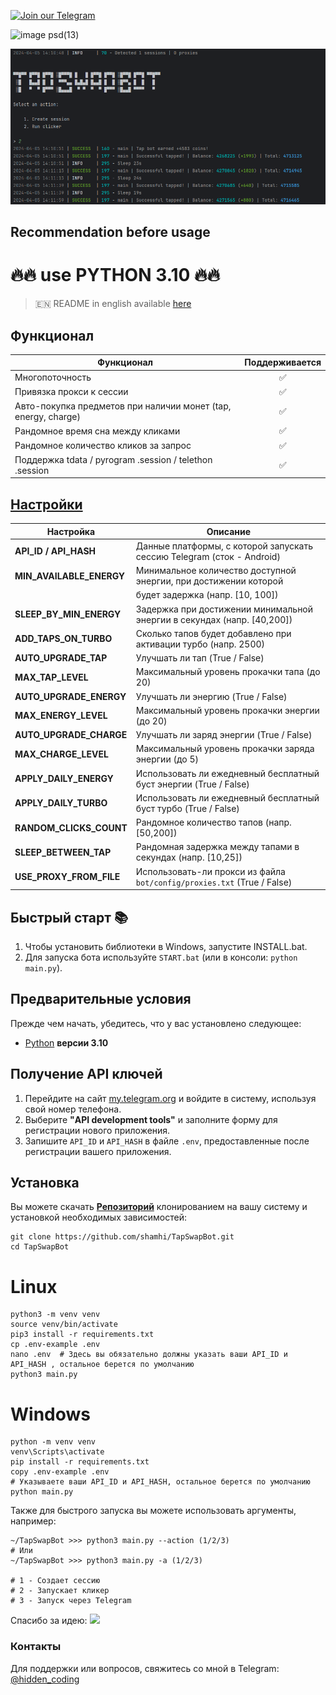 [![Join our Telegram](https://img.shields.io/badge/Telegram-2CA5E0?style=for-the-badge&logo=telegram&logoColor=white)](https://t.me/hidden_coding)

![image psd(13)](https://github.com/AlexKrutoy/TapSwapBot/assets/73156836/db444c1d-f3ba-47cb-bea7-e8b85f7cd03d)


![img1](.github/images/demo.png)

## Recommendation before usage

# 🔥🔥 use PYTHON 3.10 🔥🔥

> 🇪🇳 README in english available [here](README-EN.md)

## Функционал  
| Функционал                                                     | Поддерживается  |
|----------------------------------------------------------------|:---------------:|
| Многопоточность                                                |        ✅        |
| Привязка прокси к сессии                                       |        ✅        |
| Авто-покупка предметов при наличии монет (tap, energy, charge) |        ✅        |
| Рандомное время сна между кликами                              |        ✅        |
| Рандомное количество кликов за запрос                          |        ✅        |
| Поддержка tdata / pyrogram .session / telethon .session        |        ✅        |


## [Настройки](https://github.com/shamhi/TapSwapBot/blob/main/.env-example)
| Настройка                | Описание                                                                                    |
|--------------------------|---------------------------------------------------------------------------------------------|
| **API_ID / API_HASH**    | Данные платформы, с которой запускать сессию Telegram (сток - Android)                      |
| **MIN_AVAILABLE_ENERGY** | Минимальное количество доступной энергии, при достижении которой                            |
|                          | будет задержка (напр. [10, 100])                                                            |                                   
| **SLEEP_BY_MIN_ENERGY**  | Задержка при достижении минимальной энергии в секундах (напр. [40,200])                     |
| **ADD_TAPS_ON_TURBO**    | Сколько тапов будет добавлено при активации турбо (напр. 2500)                              |
| **AUTO_UPGRADE_TAP**     | Улучшать ли тап (True / False)                                                              |
| **MAX_TAP_LEVEL**        | Максимальный уровень прокачки тапа (до 20)                                                  |
| **AUTO_UPGRADE_ENERGY**  | Улучшать ли энергию (True / False)                                                          |
| **MAX_ENERGY_LEVEL**     | Максимальный уровень прокачки энергии (до 20)                                               |
| **AUTO_UPGRADE_CHARGE**  | Улучшать ли заряд энергии (True / False)                                                    |
| **MAX_CHARGE_LEVEL**     | Максимальный уровень прокачки заряда энергии (до 5)                                         |
| **APPLY_DAILY_ENERGY**   | Использовать ли ежедневный бесплатный буст энергии (True / False)                           |
| **APPLY_DAILY_TURBO**    | Использовать ли ежедневный бесплатный буст турбо (True / False)                             |
| **RANDOM_CLICKS_COUNT**  | Рандомное количество тапов (напр. [50,200])                                                 |
| **SLEEP_BETWEEN_TAP**    | Рандомная задержка между тапами в секундах (напр. [10,25])                                  |
| **USE_PROXY_FROM_FILE**  | Использовать-ли прокси из файла `bot/config/proxies.txt` (True / False)                     |

## Быстрый старт 📚
1. Чтобы установить библиотеки в Windows, запустите INSTALL.bat.
2. Для запуска бота используйте `START.bat` (или в консоли: `python main.py`).

## Предварительные условия
Прежде чем начать, убедитесь, что у вас установлено следующее:
- [Python](https://www.python.org/downloads/) **версии 3.10**

## Получение API ключей
1. Перейдите на сайт [my.telegram.org](https://my.telegram.org) и войдите в систему, используя свой номер телефона.
2. Выберите **"API development tools"** и заполните форму для регистрации нового приложения.
3. Запишите `API_ID` и `API_HASH` в файле `.env`, предоставленные после регистрации вашего приложения.

## Установка
Вы можете скачать [**Репозиторий**](https://github.com/shamhi/TapSwapBot) клонированием на вашу систему и установкой необходимых зависимостей:
```shell
git clone https://github.com/shamhi/TapSwapBot.git 
cd TapSwapBot
```

# Linux
```shell
python3 -m venv venv
source venv/bin/activate
pip3 install -r requirements.txt
cp .env-example .env
nano .env  # Здесь вы обязательно должны указать ваши API_ID и API_HASH , остальное берется по умолчанию
python3 main.py
```

# Windows
```shell
python -m venv venv
venv\Scripts\activate
pip install -r requirements.txt
copy .env-example .env
# Указываете ваши API_ID и API_HASH, остальное берется по умолчанию
python main.py
```

Также для быстрого запуска вы можете использовать аргументы, например:
```shell
~/TapSwapBot >>> python3 main.py --action (1/2/3)
# Или
~/TapSwapBot >>> python3 main.py -a (1/2/3)

# 1 - Создает сессию
# 2 - Запускает кликер
# 3 - Запуск через Telegram
```


Спасибо за идею:
[<img src="https://img.shields.io/badge/Telegram-%40shamhi-orange">](https://t.me/sho6ot)



### Контакты

Для поддержки или вопросов, свяжитесь со мной в Telegram: [@hidden_coding](https://t.me/hidden_coding)
